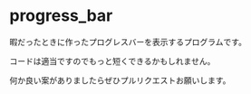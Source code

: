 # progress_bar
暇だったときに作ったプログレスバーを表示するプログラムです。


コードは適当ですのでもっと短くできるかもしれません。


何か良い案がありましたらぜひプルリクエストお願いします。
